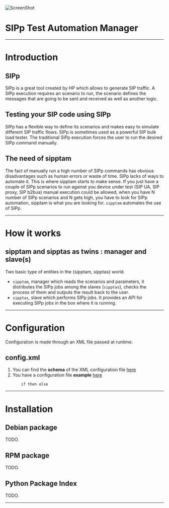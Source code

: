 ![ScreenShot](http://192.168.200.12/sipptam/blob/master/doc/sipptam_logo_small.png)

SIPp Test Automation Manager
============================

***

# Introduction

## SIPp
SIPp is a great tool created by HP which allows to generate SIP traffic. A SIPp execution requires an scenario to run, the scenario defines the messages that are going to be sent and received as well as another logic.
## Testing your SIP code using SIPp
SIPp has a flexible way to define its scenarios and makes easy to simulate different SIP traffic flows. SIPp is sometimes used as a powerful SIP bulk load tester. The traditional SIPp execution forces the user to run the desired SIPp command manually. 
## The need of sipptam
The fact of manually run a high number of SIPp commands has obvious disadvantages such as human errors or waste of time. SIPp lacks of ways to automate it. This is where sipptam starts to make sense. If you just have a couple of SIPp scenarios to run against you device under test (SIP UA, SIP proxy, SIP b2bua) manual execution could be allowed, when you have N number of SIPp scenarios and N gets high, you have to look for SIPp automation, sipptam is what you are looking for. `sipptam` automates the use of SIPp.

***

# How it works
## sipptam and sipptas as twins : manager and slave(s)
Two basic type of entities in the {sipptam, sipptas} world.
- `sipptam`, manager which reads the scenarios and parameters, it distributes the SIPp jobs among the slaves (`sipptas`), checks the process of them and outputs the result back to the user.
- `sipptas`, slave which performs SIPp jobs. It provides an API for executing SIPp jobs in the box where it is running.

***

# Configuration
Configuration is made through an XML file passed at runtime.

## config.xml
1. You can find the **schema** of the XML configuration file [here](http://192.168.200.12/sipptam/tree/master/src/sipptam/validate/Schema.py)
2. You have a configuration file **example** [here](http://192.168.200.12/sipptam/tree/master/resources/sipptam.sample.xml)

~~~
       if then else
~~~

***

# Installation
## Debian package
TODO.

## RPM package
TODO.

## Python Package Index
TODO.

***
